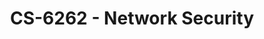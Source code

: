 ---
layout: course
title: CS-6262 - Network Security
aliases: NS
course_id: CS-6262
permalink: /CS-6262/
avg_difficulty: 3.02
avg_rating: 3.20
avg_workload: 12.90
---